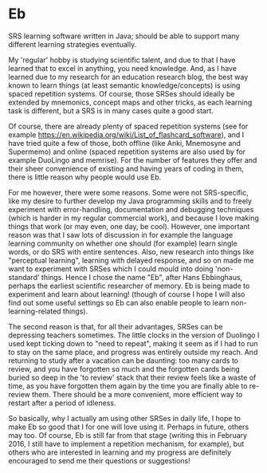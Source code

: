 # Eb
SRS learning software written in Java; should be able to support many different learning strategies eventually.

My 'regular' hobby is studying scientific talent, and due to that I have learned that to excel in anything, you need knowledge. And, as I have learned due to my research for an education research blog, the best way known to learn things (at least semantic knowledge/concepts) is using spaced repetition systems. Of course, those SRSes should ideally be extended by mnemonics, concept maps and other tricks, as each learning task is different, but a SRS is in many cases quite a good start.

Of course, there are already plenty of spaced repetition systems (see for example https://en.wikipedia.org/wiki/List_of_flashcard_software), and I have tried quite a few of those, both offline (like Anki, Mnemosyne and Supermemo) and online (spaced repetition systems are also used by for example DuoLingo and memrise). For the number of features they offer and their sheer convenience of existing and having years of coding in them, there is little reason why people would use Eb.

For me however, there were some reasons. Some were not SRS-specific, like my desire to further develop my Java programming skills and to freely experiment with error-handling, documentation and debugging techniques (which is harder in my regular commercial work), and because I love making things that work (or may even, one day, be cool). However, one important reason was that I saw lots of discussion in for example the language learning community on whether one should (for example) learn single words, or do SRS with entire sentences. Also, new research into things like "perceptual learning", learning with delayed response, and so on made me want to experiment with SRSes which I could mould into doing 'non-standard' things. Hence I chose the name "Eb", after Hans Ebbinghaus, perhaps the earliest scientific researcher of memory. Eb is being made to experiment and learn about learning! (though of course I hope I will also find out some useful settings so Eb can also enable people to learn non-learning-related things).

The second reason is that, for all their advantages, SRSes can be depressing teachers sometimes. The little clocks in the version of Duolingo I used kept ticking down to "need to repeat", making it seem as if I had to run to stay on the same place, and progress was entirely outside my reach. And returning to study after a vacation can be daunting: too many cards to review, and you have forgotten so much and the forgotten cards being buried so deep in the 'to review' stack that their review feels like a waste of time, as you have forgotten them again by the time you are finally able to re-review them. There should be a more convenient, more efficient way to restart after a period of idleness.

So basically, why I actually am using other SRSes in daily life, I hope to make Eb so good that I for one will love using it. Perhaps in future, others may too. Of course, Eb is still far from that stage (writing this in February 2016, I still have to implement a repetition mechanism, for example), but others who are interested in learning and my progress are definitely encouraged to send me their questions or suggestions!
